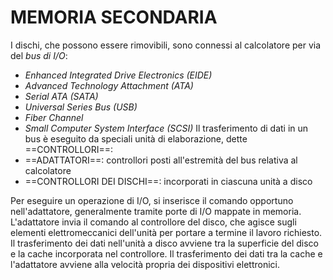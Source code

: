 # MEMORIA SECONDARIA
I dischi, che possono essere rimovibili, sono connessi al calcolatore per via del _bus di I/O_:
- _Enhanced Integrated Drive Electronics (EIDE)_
- _Advanced Technology Attachment (ATA)_
- _Serial ATA (SATA)_
- _Universal Series Bus (USB)_
- _Fiber Channel_
- _Small Computer System Interface (SCSI)_
Il trasferimento di dati in un bus è eseguito da speciali unità di elaborazione, dette ==CONTROLLORI==:
- ==ADATTATORI==: controllori posti all'estremità del bus relativa al calcolatore
- ==CONTROLLORI DEI DISCHI==: incorporati in ciascuna unità a disco

Per eseguire un operazione di I/O, si inserisce il comando opportuno nell'adattatore, generalmente tramite porte di I/O mappate in memoria. L'adattatore invia il comando al controllore del disco, che agisce sugli elementi elettromeccanici dell'unità per portare a termine il lavoro richiesto.
Il trasferimento dei dati nell'unità a disco avviene tra la superficie del disco e la cache incorporata nel controllore. Il trasferimento dei dati tra la cache e l'adattatore avviene alla velocità propria dei dispositivi elettronici.